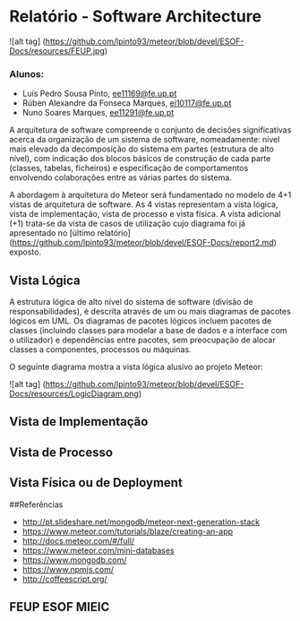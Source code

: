 # Relatório - Software Architecture

![alt tag] (https://github.com/lpinto93/meteor/blob/devel/ESOF-Docs/resources/FEUP.jpg)

### Alunos:
* Luís Pedro Sousa Pinto, ee11169@fe.up.pt
* Rúben Alexandre da Fonseca Marques, ei10117@fe.up.pt 
* Nuno Soares Marques, ee11291@fe.up.pt

A arquitetura de software compreende o conjunto de decisões significativas acerca da organização de um sistema de software,
nomeadamente: nível mais elevado da decomposição do sistema em partes (estrutura de alto nível), com indicação dos blocos
básicos de construção de cada parte (classes, tabelas, ficheiros) e especificação de comportamentos envolvendo colaborações
entre as várias partes do sistema.

A abordagem à arquitetura do Meteor será fundamentado no modelo de 4+1 vistas de arquitetura de software. As 4 vistas representam a vista lógica, vista de implementação, vista de processo e vista física. A vista adicional (+1) trata-se da vista de casos de utilização cujo diagrama foi já apresentado no [último relatório] (https://github.com/lpinto93/meteor/blob/devel/ESOF-Docs/report2.md) exposto.

## Vista Lógica

A estrutura lógica de alto nível do sistema de software (divisão de responsabilidades), é descrita através de um ou mais
diagramas de pacotes lógicos em UML. Os diagramas de pacotes lógicos incluem pacotes de classes (incluindo classes para
modelar a base de dados e a interface com o utilizador) e dependências entre pacotes, sem preocupação de alocar classes a
componentes, processos ou máquinas.

O seguinte diagrama mostra a vista lógica alusivo ao projeto Meteor:

![alt tag] (https://github.com/lpinto93/meteor/blob/devel/ESOF-Docs/resources/LogicDiagram.png)

## Vista de Implementação

## Vista de Processo

## Vista Física ou de Deployment

##Referências

* http://pt.slideshare.net/mongodb/meteor-next-generation-stack
* https://www.meteor.com/tutorials/blaze/creating-an-app
* http://docs.meteor.com/#/full/
* https://www.meteor.com/mini-databases
* https://www.mongodb.com/
* https://www.npmjs.com/
* http://coffeescript.org/



## FEUP ESOF MIEIC 
